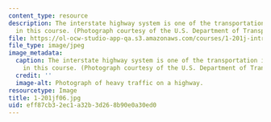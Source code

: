 ```yaml
---
content_type: resource
description: The interstate highway system is one of the transportation issues discussed
  in this course. (Photograph courtesy of the U.S. Department of Transportation.)
file: https://ol-ocw-studio-app-qa.s3.amazonaws.com/courses/1-201j-introduction-to-transportation-systems-fall-2006/eff87cb32ec1a32b3d268b90e0a30ed0_1-201jf06.jpg
file_type: image/jpeg
image_metadata:
  caption: The interstate highway system is one of the transportation issues discussed
    in this course. (Photograph courtesy of the U.S. Department of Transportation.)
  credit: ''
  image-alt: Photograph of heavy traffic on a highway.
resourcetype: Image
title: 1-201jf06.jpg
uid: eff87cb3-2ec1-a32b-3d26-8b90e0a30ed0
---
```

